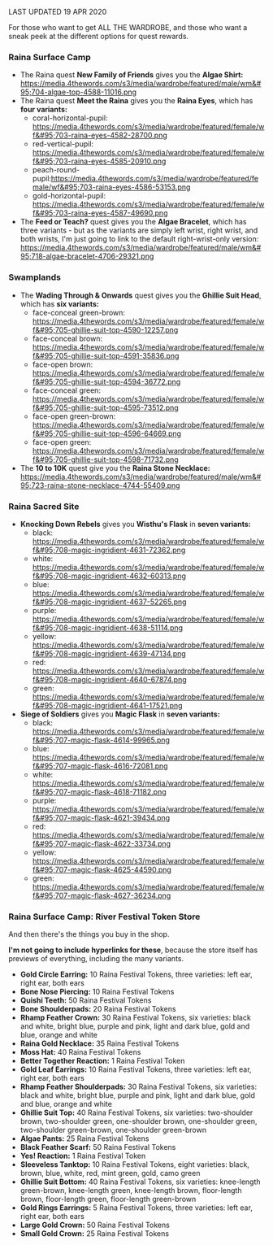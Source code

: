 LAST UPDATED 19 APR 2020

For those who want to get ALL THE WARDROBE, and those who want a sneak peek at the different options for quest rewards.

### Raina Surface Camp

- The Raina quest **New Family of Friends** gives you the **Algae Shirt:** https://media.4thewords.com/s3/media/wardrobe/featured/male/wm&#95;704-algae-top-4588-11016.png
- The Raina quest **Meet the Raina** gives you the **Raina Eyes**, which has **four variants:**
  - coral-horizontal-pupil: https://media.4thewords.com/s3/media/wardrobe/featured/female/wf&#95;703-raina-eyes-4582-28700.png
  - red-vertical-pupil: https://media.4thewords.com/s3/media/wardrobe/featured/female/wf&#95;703-raina-eyes-4585-20910.png
  - peach-round-pupil:https://media.4thewords.com/s3/media/wardrobe/featured/female/wf&#95;703-raina-eyes-4586-53153.png
  - gold-horizontal-pupil: https://media.4thewords.com/s3/media/wardrobe/featured/female/wf&#95;703-raina-eyes-4587-49690.png
- The **Feed or Teach?** quest gives you the **Algae Bracelet**, which has three variants - but as the variants are simply left wrist, right wrist, and both wrists, I'm just going to link to the default right-wrist-only version: https://media.4thewords.com/s3/media/wardrobe/featured/male/wm&#95;718-algae-bracelet-4706-29321.png

### Swamplands

- The **Wading Through & Onwards** quest gives you the **Ghillie Suit Head**, which has **six variants:**
  - face-conceal green-brown: https://media.4thewords.com/s3/media/wardrobe/featured/female/wf&#95;705-ghillie-suit-top-4590-12257.png
  - face-conceal brown: https://media.4thewords.com/s3/media/wardrobe/featured/female/wf&#95;705-ghillie-suit-top-4591-35836.png
  - face-open brown: https://media.4thewords.com/s3/media/wardrobe/featured/female/wf&#95;705-ghillie-suit-top-4594-36772.png
  - face-conceal green: https://media.4thewords.com/s3/media/wardrobe/featured/female/wf&#95;705-ghillie-suit-top-4595-73512.png
  - face-open green-brown: https://media.4thewords.com/s3/media/wardrobe/featured/female/wf&#95;705-ghillie-suit-top-4596-64669.png
  - face-open green: https://media.4thewords.com/s3/media/wardrobe/featured/female/wf&#95;705-ghillie-suit-top-4598-71732.png
- The **10 to 10K** quest give you the **Raina Stone Necklace:** https://media.4thewords.com/s3/media/wardrobe/featured/male/wm&#95;723-raina-stone-necklace-4744-55409.png

### Raina Sacred Site

- **Knocking Down Rebels** gives you **Wisthu's Flask** in **seven variants:**
  - black: https://media.4thewords.com/s3/media/wardrobe/featured/female/wf&#95;708-magic-ingridient-4631-72362.png
  - white: https://media.4thewords.com/s3/media/wardrobe/featured/female/wf&#95;708-magic-ingridient-4632-60313.png
  - blue: https://media.4thewords.com/s3/media/wardrobe/featured/female/wf&#95;708-magic-ingridient-4637-52265.png
  - purple: https://media.4thewords.com/s3/media/wardrobe/featured/female/wf&#95;708-magic-ingridient-4638-51114.png
  - yellow: https://media.4thewords.com/s3/media/wardrobe/featured/female/wf&#95;708-magic-ingridient-4639-47134.png
  - red: https://media.4thewords.com/s3/media/wardrobe/featured/female/wf&#95;708-magic-ingridient-4640-67874.png
  - green: https://media.4thewords.com/s3/media/wardrobe/featured/female/wf&#95;708-magic-ingridient-4641-17521.png
- **Siege of Soldiers** gives you **Magic Flask** in **seven variants:**
  - black:  https://media.4thewords.com/s3/media/wardrobe/featured/female/wf&#95;707-magic-flask-4614-99965.png
  - blue: https://media.4thewords.com/s3/media/wardrobe/featured/female/wf&#95;707-magic-flask-4616-72081.png
  - white: https://media.4thewords.com/s3/media/wardrobe/featured/female/wf&#95;707-magic-flask-4618-71182.png
  - purple: https://media.4thewords.com/s3/media/wardrobe/featured/female/wf&#95;707-magic-flask-4621-39434.png
  - red: https://media.4thewords.com/s3/media/wardrobe/featured/female/wf&#95;707-magic-flask-4622-33734.png
  - yellow: https://media.4thewords.com/s3/media/wardrobe/featured/female/wf&#95;707-magic-flask-4625-44590.png
  - green: https://media.4thewords.com/s3/media/wardrobe/featured/female/wf&#95;707-magic-flask-4627-36234.png

### Raina Surface Camp: River Festival Token Store

And then there's the things you buy in the shop.

**I'm not going to include hyperlinks for these**, because the store itself has previews of everything, including the many variants.

- **Gold Circle Earring:** 10 Raina Festival Tokens, three varieties: left ear, right ear, both ears
- **Bone Nose Piercing:** 10 Raina Festival Tokens
- **Quishi Teeth:** 50 Raina Festival Tokens
- **Bone Shoulderpads:** 20 Raina Festival Tokens
- **Rhamp Feather Crown:** 30 Raina Festival Tokens, six varieties: black and white, bright blue, purple and pink, light and dark blue, gold and blue, orange and white
- **Raina Gold Necklace:** 35 Raina Festival Tokens
- **Moss Hat:** 40 Raina Festival Tokens
- **Better Together Reaction:** 1 Raina Festival Token
- **Gold Leaf Earrings:** 10 Raina Festival Tokens, three varieties: left ear, right ear, both ears
- **Rhamp Feather Shoulderpads:** 30 Raina Festival Tokens, six varieties: black and white, bright blue, purple and pink, light and dark blue, gold and blue, orange and white
- **Ghillie Suit Top:** 40 Raina Festival Tokens, six varieties: two-shoulder brown, two-shoulder green, one-shoulder brown, one-shoulder green, two-shoulder green-brown, one-shoulder green-brown
- **Algae Pants:** 25 Raina Festival Tokens
- **Black Feather Scarf:** 50 Raina Festival Tokens
- **Yes! Reaction:** 1 Raina Festival Token
- **Sleeveless Tanktop:** 10 Raina Festival Tokens, eight varieties: black, brown, blue, white, red, mint green, gold, camo green
- **Ghillie Suit Bottom:** 40 Raina Festival Tokens, six varieties: knee-length green-brown, knee-length green, knee-length brown, floor-length brown, floor-length green, floor-length green-brown
- **Gold Rings Earrings:** 5 Raina Festival Tokens, three varieties: left ear, right ear, both ears
- **Large Gold Crown:** 50 Raina Festival Tokens
- **Small Gold Crown:** 25 Raina Festival Tokens